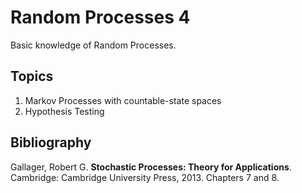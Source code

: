# Random Processes 4
Basic knowledge of Random Processes.

## Topics
1.	Markov Processes with countable-state spaces
2.   Hypothesis Testing

## Bibliography
Gallager, Robert G. **Stochastic Processes: Theory for Applications**. Cambridge: Cambridge University Press, 2013. Chapters 7 and 8.